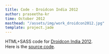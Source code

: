 ```yaml
---
title: Code - Droidcon India 2012
author: praseetha-kr
time: October 2012
masthead: "/assets/img/work_droidcon2012.jpg"
template: project.jade
---
```



<p>HTML+SASS code for <a href="https://droidcon.in/2012/">Droidcon India 2012</a>.<br>
Here is the <a href="https://github.com/hasgeek/droidcon/tree/2012-eventframe">source code</a>.</p>
